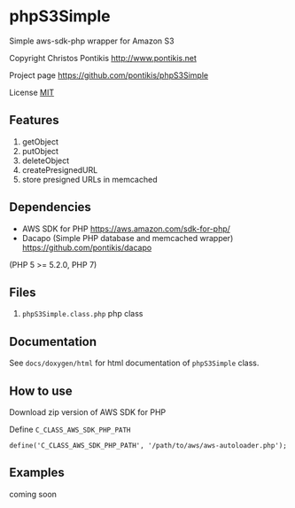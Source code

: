 # phpS3Simple

Simple aws-sdk-php wrapper for Amazon S3

Copyright Christos Pontikis http://www.pontikis.net

Project page https://github.com/pontikis/phpS3Simple

License [MIT](https://github.com/pontikis/phpS3Simple/blob/master/LICENSE)


## Features

1. getObject
2. putObject
3. deleteObject
4. createPresignedURL
5. store presigned URLs in memcached

## Dependencies

* AWS SDK for PHP https://aws.amazon.com/sdk-for-php/
* Dacapo (Simple PHP database and memcached wrapper) https://github.com/pontikis/dacapo

(PHP 5 >= 5.2.0, PHP 7)

## Files
 
1. ``phpS3Simple.class.php`` php class


## Documentation

See ``docs/doxygen/html`` for html documentation of ``phpS3Simple`` class. 

## How to use

Download zip version of AWS SDK for PHP

Define ``C_CLASS_AWS_SDK_PHP_PATH``

    define('C_CLASS_AWS_SDK_PHP_PATH', '/path/to/aws/aws-autoloader.php');
   
   
## Examples

coming soon
